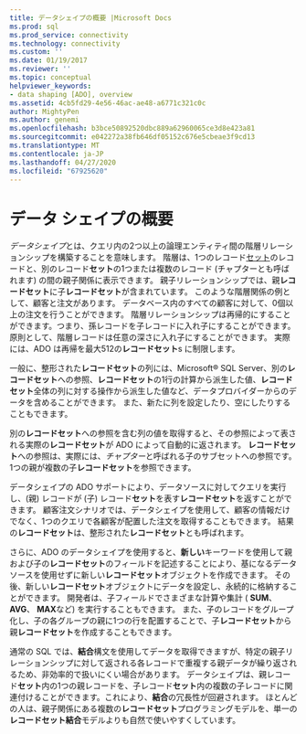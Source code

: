 ```yaml
---
title: データシェイプの概要 |Microsoft Docs
ms.prod: sql
ms.prod_service: connectivity
ms.technology: connectivity
ms.custom: ''
ms.date: 01/19/2017
ms.reviewer: ''
ms.topic: conceptual
helpviewer_keywords:
- data shaping [ADO], overview
ms.assetid: 4cb5fd29-4e56-46ac-ae48-a6771c321c0c
author: MightyPen
ms.author: genemi
ms.openlocfilehash: b3bce50892520dbc889a62960065ce3d8e423a81
ms.sourcegitcommit: e042272a38fb646df05152c676e5cbeae3f9cd13
ms.translationtype: MT
ms.contentlocale: ja-JP
ms.lasthandoff: 04/27/2020
ms.locfileid: "67925620"
---
```

# <a name="data-shaping-overview"></a>データ シェイプの概要
*データシェイプ*とは、クエリ内の2つ以上の論理エンティティ間の階層リレーションシップを構築することを意味します。 階層は、1つのレコード[セット](../../../ado/reference/ado-api/recordset-object-ado.md)のレコードと、別のレコード**セット**の1つまたは複数のレコード (チャプターとも呼ばれます) の間の親子関係に表示できます。 親子リレーションシップでは、親**レコードセット**に子**レコードセット**が含まれています。 このような階層関係の例として、顧客と注文があります。 データベース内のすべての顧客に対して、0個以上の注文を行うことができます。 階層リレーションシップは再帰的にすることができます。つまり、孫レコードを子レコードに入れ子にすることができます。 原則として、階層レコードは任意の深さに入れ子にすることができます。 実際には、ADO は再帰を最大512の**レコードセット**s に制限します。  
  
 一般に、整形された**レコードセット**の列には、Microsoft® SQL Server、別の**レコードセット**への参照、**レコードセット**の1行の計算から派生した値、**レコードセット**全体の列に対する操作から派生した値など、データプロバイダーからのデータを含めることができます。 また、新たに列を設定したり、空にしたりすることもできます。  
  
 別の**レコードセット**への参照を含む列の値を取得すると、その参照によって表される実際の**レコードセット**が ADO によって自動的に返されます。 **レコードセット**への参照は、実際には、*チャプター*と呼ばれる子のサブセットへの参照です。 1つの親が複数の子**レコードセット**を参照できます。  
  
 データシェイプの ADO サポートにより、データソースに対してクエリを実行し、(親) レコードが (子) レコード**セット**を表す**レコードセット**を返すことができます。 顧客注文シナリオでは、データシェイプを使用して、顧客の情報だけでなく、1つのクエリで各顧客が配置した注文を取得することもできます。 結果の**レコードセット**は、整形された**レコードセット**とも呼ばれます。  
  
 さらに、ADO のデータシェイプを使用すると、**新しい**キーワードを使用して親および子の**レコードセット**のフィールドを記述することにより、基になるデータソースを使用せずに新しい**レコードセット**オブジェクトを作成できます。 その後、新しい**レコードセット**オブジェクトにデータを設定し、永続的に格納することができます。 開発者は、子フィールドでさまざまな計算や集計 ( **SUM**、 **AVG**、 **MAX**など) を実行することもできます。 また、子のレコードをグループ化し、子の各グループの親に1つの行を配置することで、子**レコードセット**から親**レコードセット**を作成することもできます。  
  
 通常の SQL では、**結合**構文を使用してデータを取得できますが、特定の親子リレーションシップに対して返される各レコードで重複する親データが繰り返されるため、非効率的で扱いにくい場合があります。 データシェイプは、親レコード**セット**内の1つの親レコードを、子レコード**セット**内の複数の子レコードに関連付けることができます。これにより、**結合**の冗長性が回避されます。 ほとんどの人は、親子関係にある複数の**レコードセット**プログラミングモデルを、単一の**レコードセット結合**モデルよりも自然で使いやすくしています。
